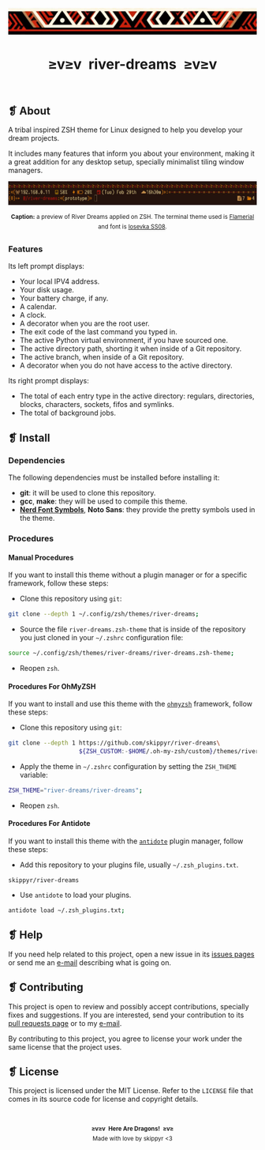 <p align="center">
    <img alt="" src="assets/ornament.webp" />
</p>
<h1 align="center">≥v≥v&ensp;river-dreams&ensp;≥v≥v</h1>
<p align="center">
    <img alt="" src="https://img.shields.io/github/license/skippyr/river-dreams?style=plastic&label=%E2%89%A5%20license&labelColor=%2324130e&color=%23b8150d" />
    &nbsp;
    <img alt="" src="https://img.shields.io/github/v/tag/skippyr/river-dreams?style=plastic&label=%E2%89%A5%20tag&labelColor=%2324130e&color=%23b8150d" />
    &nbsp;
    <img alt="" src="https://img.shields.io/github/commit-activity/t/skippyr/river-dreams?style=plastic&label=%E2%89%A5%20commits&labelColor=%2324130e&color=%23b8150d" />
    &nbsp;
    <img alt="" src="https://img.shields.io/github/stars/skippyr/river-dreams?style=plastic&label=%E2%89%A5%20stars&labelColor=%2324130e&color=%23b8150d" />
</p>

## ❡ About

A tribal inspired ZSH theme for Linux designed to help you develop your dream projects.

It includes many features that inform you about your environment, making it a great addition for any desktop setup, specially minimalist tiling window managers.

<p align="center">
    <img alt="" src="assets/preview.webp" />
</p>
<p align="center"><sup><strong>Caption:</strong> a preview of River Dreams applied on ZSH. The terminal theme used is <a href="https://github.com/skippyr/flamerial">Flamerial</a> and font is <a href="https://github.com/be5invis/Iosevka">Iosevka SS08</a>.</sup></p>

### Features

Its left prompt displays:

- Your local IPV4 address.
- Your disk usage.
- Your battery charge, if any.
- A calendar.
- A clock.
- A decorator when you are the root user.
- The exit code of the last command you typed in.
- The active Python virtual environment, if you have sourced one.
- The active directory path, shorting it when inside of a Git repository.
- The active branch, when inside of a Git repository.
- A decorator when you do not have access to the active directory.

Its right prompt displays:

- The total of each entry type in the active directory: regulars, directories, blocks, characters, sockets, fifos and symlinks.
- The total of background jobs.

## ❡ Install

### Dependencies

The following dependencies must be installed before installing it:

- **git**: it will be used to clone this repository.
- **gcc**, **make**: they will be used to compile this theme.
- [**Nerd Font Symbols**](https://www.nerdfonts.com/font-downloads), **Noto Sans**: they provide the pretty symbols used in the theme.

### Procedures

#### Manual Procedures

If you want to install this theme without a plugin manager or for a specific framework, follow these steps:

- Clone this repository using `git`:

```sh
git clone --depth 1 ~/.config/zsh/themes/river-dreams;
```

- Source the file `river-dreams.zsh-theme` that is inside of the repository you just cloned in your `~/.zshrc` configuration file:

```zsh
source ~/.config/zsh/themes/river-dreams/river-dreams.zsh-theme;
```

- Reopen `zsh`.

#### Procedures For OhMyZSH

If you want to install and use this theme with the [`ohmyzsh`](https://github.com/ohmyzsh/ohmyzsh) framework, follow these steps:

- Clone this repository using `git`:

```sh
git clone --depth 1 https://github.com/skippyr/river-dreams\
					${ZSH_CUSTOM:-$HOME/.oh-my-zsh/custom}/themes/river-dreams;
```

- Apply the theme in `~/.zshrc` configuration by setting the `ZSH_THEME` variable:

```zsh
ZSH_THEME="river-dreams/river-dreams";
```

- Reopen `zsh`.

#### Procedures For Antidote

If you want to install this theme with the [`antidote`](https://github.com/mattmc3/antidote) plugin manager, follow these steps:

- Add this repository to your plugins file, usually `~/.zsh_plugins.txt`.

```
skippyr/river-dreams
```

- Use `antidote` to load your plugins.

```zsh
antidote load ~/.zsh_plugins.txt;
```

## ❡ Help

If you need help related to this project, open a new issue in its [issues pages](https://github.com/skippyr/river-dreams/issues) or send me an [e-mail](mailto:skippyr.developer@gmail.com) describing what is going on.

## ❡ Contributing

This project is open to review and possibly accept contributions, specially fixes and suggestions. If you are interested, send your contribution to its [pull requests page](https://github.com/skippyr/river-dreams/pulls) or to my [e-mail](mailto:skippyr.developer@gmail.com).

By contributing to this project, you agree to license your work under the same license that the project uses.

## ❡ License

This project is licensed under the MIT License. Refer to the `LICENSE` file that comes in its source code for license and copyright details.

&ensp;
<p align="center"><sup><strong>≥v≥v&ensp;Here Are Dragons!&ensp;≥v≥</strong><br />Made with love by skippyr <3</sup></p>
